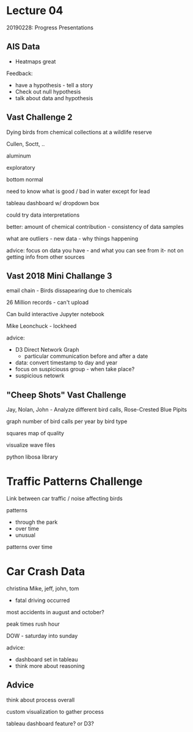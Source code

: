 # Lecture 04

20190228: Progress Presentations

## AIS Data

- Heatmaps great

Feedback:

- have a hypothesis - tell a story
- Check out null hypothesis
- talk about data and hypothesis

## Vast Challenge 2

Dying birds from chemical collections at a wildlife reserve

Cullen, Soctt, ..

aluminum 

exploratory

bottom normal


need to know what is good / bad in water except for lead

tableau dashboard w/ dropdown box

could try data interpretations

better: amount of chemical contribution - consistency of data samples

what are  outliers - new data - why things happening

advice: focus on data you have - and what you can see from it- not on getting info from other sources

## Vast 2018 Mini Challange 3

email chain - Birds dissapearing due to chemicals 

26 Million records - can't upload

Can build interactive Jupyter notebook

Mike Leonchuck - lockheed

advice:

- D3 Direct Network Graph
    + particular communication before and after a date
- data: convert timestamp to day and year
- focus on suspiciouss group - when take place?
- suspicious netowrk

## "Cheep Shots" Vast Challenge

Jay, Nolan, John - Analyze different bird calls, Rose-Crested Blue Pipits

graph number of bird calls per year by bird type

squares map of quality

visualize wave files

python libosa library

# Traffic Patterns Challenge

Link between car traffic / noise affecting birds

patterns
 - through the park
 - over time
 - unusual

 patterns over time

# Car Crash Data

christina Mike, jeff, john, tom

- fatal driving occurred

most accidents in august and october?

peak times rush hour

DOW - saturday into sunday

advice:

- dashboard set in tableau
- think more about reasoning

## Advice

think about process overall

custom visualization to gather process

tableau dashboard feature? or D3?








